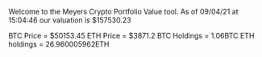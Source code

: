 Welcome to the Meyers Crypto Portfolio Value tool. 
As of 09/04/21 at 15:04:46 our valuation is $157530.23 

BTC Price = $50153.45
 ETH Price = $3871.2
BTC Holdings = 1.06BTC
 ETH holdings = 26.960005962ETH 
